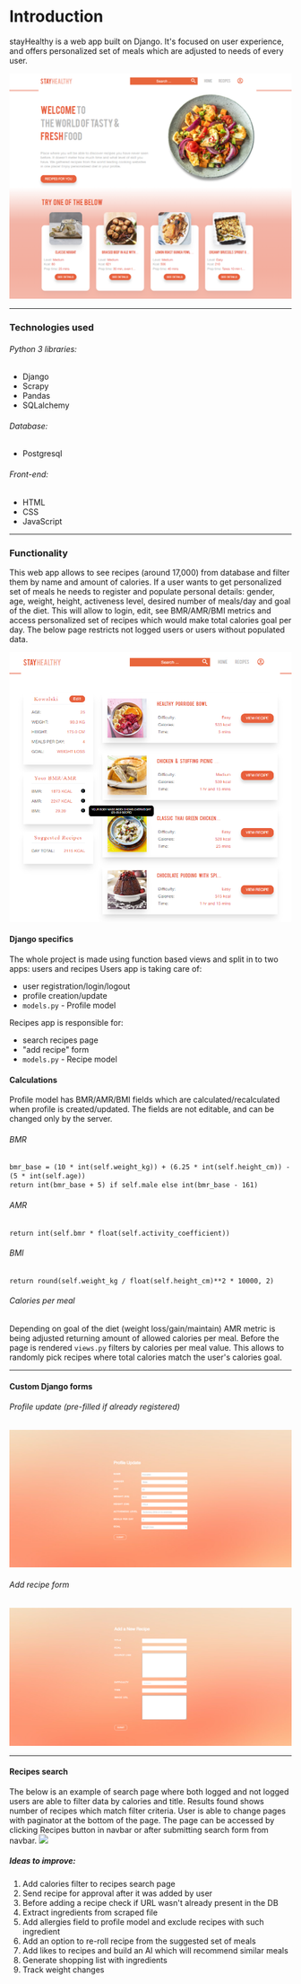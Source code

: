 
# Introduction

stayHealthy is a web app built on Django. It's focused on user experience, and offers personalized set of meals which are adjusted to needs of every user.

![](readme/index.png)

---
### Technologies used

###### Python 3 libraries:
* Django
* Scrapy
* Pandas
* SQLalchemy
###### Database:
* Postgresql
###### Front-end:
* HTML
* CSS
* JavaScript
---
### Functionality
This web app allows to see recipes (around 17,000) from database and filter them by name and amount of calories. If a user wants to get personalized set of meals he needs to register and populate personal details: gender, age, weight, height, activeness level, desired number of meals/day and goal of the diet. This will allow to login, edit, see BMR/AMR/BMI metrics and access personalized set of recipes which would make total calories goal per day. The below page restricts not logged users or users without populated data.

![](readme/profile.png)

#### Django specifics
The whole project is made using function based views and split in to two apps: users and recipes
Users app is taking care of:
* user registration/login/logout
* profile creation/update
* ```models.py``` - Profile model

Recipes app is responsible for:
* search recipes page
* "add recipe" form
* ```models.py``` - Recipe model



#### Calculations
Profile model has BMR/AMR/BMI fields which are calculated/recalculated when profile is created/updated. The fields are not editable, and can be changed only by the server.
###### BMR
```
bmr_base = (10 * int(self.weight_kg)) + (6.25 * int(self.height_cm)) - (5 * int(self.age))
return int(bmr_base + 5) if self.male else int(bmr_base - 161)
```
###### AMR
```
return int(self.bmr * float(self.activity_coefficient))
```
###### BMI
```
return round(self.weight_kg / float(self.height_cm)**2 * 10000, 2)
```
###### Calories per meal
Depending on goal of the diet (weight loss/gain/maintain) AMR metric is being adjusted returning amount of allowed calories per meal. Before the page is rendered ```views.py``` filters by calories per meal value. This allows to randomly pick recipes where total calories match the user's calories goal.

---

#### Custom Django forms
###### Profile update (pre-filled if already registered)
![](readme/profile-update.png)
###### Add recipe form
![](readme/add-recipe.png)

---

#### Recipes search
The below is an example of search page where both logged and not logged users are able to filter data by calories and title. Results found shows number of recipes which match filter criteria. User is able to change pages with paginator at the bottom of the page. The page can be accessed by clicking Recipes button in navbar or after submitting search form from navbar.
![](readme/recipe-search.png)


##### Ideas to improve:
1) Add calories filter to recipes search page
2) Send recipe for approval after it was added by user
3) Before adding a recipe check if URL wasn't already present in the DB
4) Extract ingredients from scraped file
5) Add allergies field to profile model and exclude recipes with such ingredient
6) Add an option to re-roll recipe from the suggested set of meals
7) Add likes to recipes and build an AI which will recommend similar meals
8) Generate shopping list with ingredients
9) Track weight changes